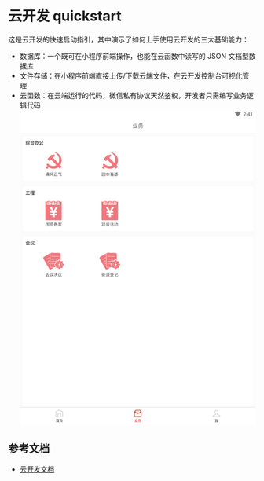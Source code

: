 # 云开发 quickstart

这是云开发的快速启动指引，其中演示了如何上手使用云开发的三大基础能力：

- 数据库：一个既可在小程序前端操作，也能在云函数中读写的 JSON 文档型数据库
- 文件存储：在小程序前端直接上传/下载云端文件，在云开发控制台可视化管理
- 云函数：在云端运行的代码，微信私有协议天然鉴权，开发者只需编写业务逻辑代码
![](https://github.com/3829388vs/images/raw/main/MuMu20220216144134.png)
## 参考文档

- [云开发文档](https://developers.weixin.qq.com/miniprogram/dev/wxcloud/basis/getting-started.html)

